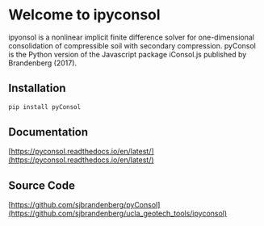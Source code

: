 # Welcome to ipyconsol

ipyonsol is a nonlinear implicit finite difference solver for one-dimensional consolidation of compressible soil with secondary compression. pyConsol is the Python version of the Javascript package iConsol.js published by Brandenberg (2017).

## Installation  
```bash
pip install pyConsol
```

## Documentation

[https://pyconsol.readthedocs.io/en/latest/](https://pyconsol.readthedocs.io/en/latest/)

## Source Code

[https://github.com/sjbrandenberg/pyConsol](https://github.com/sjbrandenberg/ucla_geotech_tools/ipyconsol)
